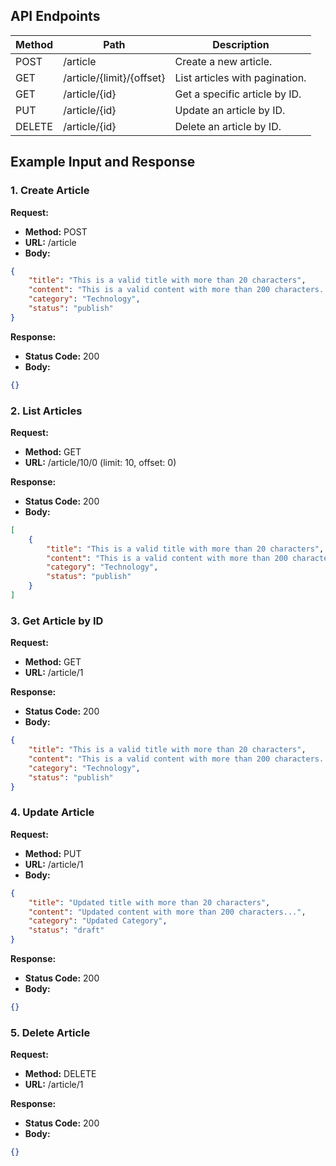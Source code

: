 ## API Endpoints

| Method | Path                     | Description                     |
|--------|--------------------------|---------------------------------|
| POST   | /article                 | Create a new article.           |
| GET    | /article/{limit}/{offset}| List articles with pagination.  |
| GET    | /article/{id}            | Get a specific article by ID.   |
| PUT    | /article/{id}            | Update an article by ID.        |
| DELETE | /article/{id}            | Delete an article by ID.        |

## Example Input and Response

### 1. Create Article

**Request:**

- **Method:** POST
- **URL:** /article
- **Body:**

```json
{
    "title": "This is a valid title with more than 20 characters",
    "content": "This is a valid content with more than 200 characters. Lorem ipsum dolor sit amet, consectetur adipiscing elit. Sed do eiusmod tempor incididunt ut labore et dolore magna aliqua. Ut enim ad minim veniam, quis nostrud exercitation ullamco laboris nisi ut aliquip ex ea commodo consequat.",
    "category": "Technology",
    "status": "publish"
}
```

**Response:**

- **Status Code:** 200
- **Body:**

```json
{}
```

### 2. List Articles

**Request:**

- **Method:** GET
- **URL:** /article/10/0 (limit: 10, offset: 0)

**Response:**

- **Status Code:** 200
- **Body:**

```json
[
    {
        "title": "This is a valid title with more than 20 characters",
        "content": "This is a valid content with more than 200 characters...",
        "category": "Technology",
        "status": "publish"
    }
]
```

### 3. Get Article by ID

**Request:**

- **Method:** GET
- **URL:** /article/1

**Response:**

- **Status Code:** 200
- **Body:**

```json
{
    "title": "This is a valid title with more than 20 characters",
    "content": "This is a valid content with more than 200 characters...",
    "category": "Technology",
    "status": "publish"
}
```

### 4. Update Article

**Request:**

- **Method:** PUT
- **URL:** /article/1
- **Body:**

```json
{
    "title": "Updated title with more than 20 characters",
    "content": "Updated content with more than 200 characters...",
    "category": "Updated Category",
    "status": "draft"
}
```

**Response:**

- **Status Code:** 200
- **Body:**

```json
{}
```

### 5. Delete Article

**Request:**

- **Method:** DELETE
- **URL:** /article/1

**Response:**

- **Status Code:** 200
- **Body:**

```json
{}
```